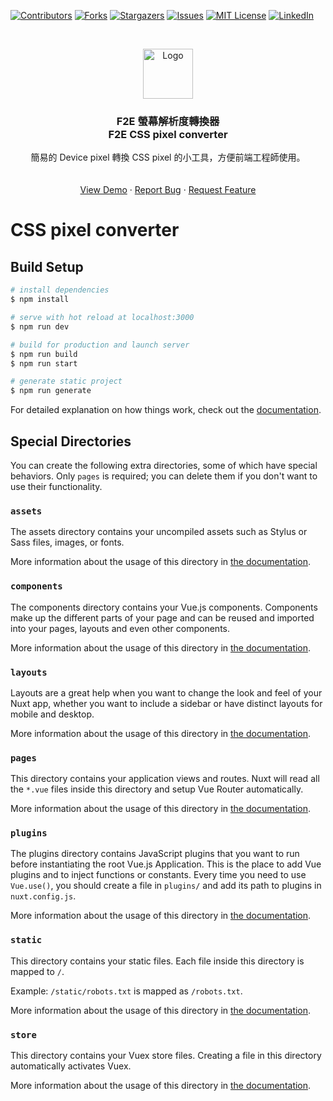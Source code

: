 [![Contributors][contributors-shield]][contributors-url]
[![Forks][forks-shield]][forks-url]
[![Stargazers][stars-shield]][stars-url]
[![Issues][issues-shield]][issues-url]
[![MIT License][license-shield]][license-url]
[![LinkedIn][linkedin-shield]][linkedin-url]

<!-- PROJECT LOGO -->
<br />
<p align="center">
  <a href="https://github.com/othneildrew/Best-README-Template">
    <img src="static/favicon.ico" alt="Logo" width="80" height="80">
  </a>

<h3 align="center">F2E 螢幕解析度轉換器<br>F2E CSS pixel converter</h3>

  <p align="center">
    簡易的 Device pixel 轉換 CSS pixel 的小工具，方便前端工程師使用。
    <br />
    <br />
    <br />
    <a href="https://css-pixel-converter.herokuapp.com/">View Demo</a>
    ·
    <a href="https://github.com/wade0615/css-pixel-converter/issues">Report Bug</a>
    ·
    <a href="https://github.com/wade0615/css-pixel-converter/issues">Request Feature</a>
  </p>
</p>

# CSS pixel converter

## Build Setup

```bash
# install dependencies
$ npm install

# serve with hot reload at localhost:3000
$ npm run dev

# build for production and launch server
$ npm run build
$ npm run start

# generate static project
$ npm run generate
```

For detailed explanation on how things work, check out the [documentation](https://nuxtjs.org).

## Special Directories

You can create the following extra directories, some of which have special behaviors. Only `pages` is required; you can delete them if you don't want to use their functionality.

### `assets`

The assets directory contains your uncompiled assets such as Stylus or Sass files, images, or fonts.

More information about the usage of this directory in [the documentation](https://nuxtjs.org/docs/2.x/directory-structure/assets).

### `components`

The components directory contains your Vue.js components. Components make up the different parts of your page and can be reused and imported into your pages, layouts and even other components.

More information about the usage of this directory in [the documentation](https://nuxtjs.org/docs/2.x/directory-structure/components).

### `layouts`

Layouts are a great help when you want to change the look and feel of your Nuxt app, whether you want to include a sidebar or have distinct layouts for mobile and desktop.

More information about the usage of this directory in [the documentation](https://nuxtjs.org/docs/2.x/directory-structure/layouts).


### `pages`

This directory contains your application views and routes. Nuxt will read all the `*.vue` files inside this directory and setup Vue Router automatically.

More information about the usage of this directory in [the documentation](https://nuxtjs.org/docs/2.x/get-started/routing).

### `plugins`

The plugins directory contains JavaScript plugins that you want to run before instantiating the root Vue.js Application. This is the place to add Vue plugins and to inject functions or constants. Every time you need to use `Vue.use()`, you should create a file in `plugins/` and add its path to plugins in `nuxt.config.js`.

More information about the usage of this directory in [the documentation](https://nuxtjs.org/docs/2.x/directory-structure/plugins).

### `static`

This directory contains your static files. Each file inside this directory is mapped to `/`.

Example: `/static/robots.txt` is mapped as `/robots.txt`.

More information about the usage of this directory in [the documentation](https://nuxtjs.org/docs/2.x/directory-structure/static).

### `store`

This directory contains your Vuex store files. Creating a file in this directory automatically activates Vuex.

More information about the usage of this directory in [the documentation](https://nuxtjs.org/docs/2.x/directory-structure/store).

[contributors-shield]: https://img.shields.io/github/contributors/wade0615/css-pixel-converter.svg?style=for-the-badge
[contributors-url]: https://github.com/wade0615/css-pixel-converter/pulse
[forks-shield]: https://img.shields.io/github/forks/wade0615/css-pixel-converter.svg?style=for-the-badge
[forks-url]: https://github.com/wade0615/css-pixel-converter/network/members
[stars-shield]: https://img.shields.io/github/stars/wade0615/css-pixel-converter.svg?style=for-the-badge
[stars-url]: https://github.com/wade0615/css-pixel-converter/stargazers
[issues-shield]: https://img.shields.io/github/issues/wade0615/css-pixel-converter.svg?style=for-the-badge
[issues-url]: https://github.com/wade0615/css-pixel-converter/issues
[license-shield]: https://img.shields.io/github/license/wade0615/css-pixel-converter.svg?style=for-the-badge
[license-url]: https://github.com/wade0615/css-pixel-converter/blob/master/LICENSE.txt
[linkedin-shield]: https://img.shields.io/badge/-LinkedIn-black.svg?style=for-the-badge&logo=linkedin&colorB=555
[linkedin-url]: https://linkedin.com/in/wade0615
[product-screenshot]: images/screenshot.png